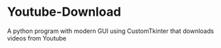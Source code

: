 # Youtube-Download
A python program with modern GUI using CustomTkinter that downloads videos from Youtube
